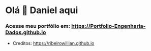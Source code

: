 # Olá 👋 Daniel aqui

### Acesse meu portfólio em: https://Portfolio-Engenharia-Dados.github.io
 

- Creditos: https://ribeirowillian.github.io
